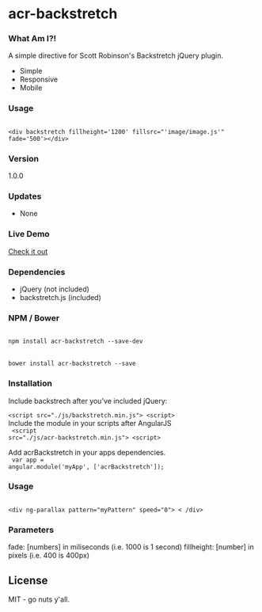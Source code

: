 # acr-backstretch

### What Am I?!
A simple directive for Scott Robinson's Backstretch jQuery plugin.
  - Simple
  - Responsive
  - Mobile

### Usage
<code>
&#x3C;div backstretch fillheight=&#x27;1200&#x27; fillsrc=&#x22;'image/image.js'&#x22; fade=&#x27;500&#x27;&#x3E;&#x3C;/div&#x3E;
</code>

### Version
1.0.0

### Updates
 - None

### Live Demo 
[Check it out](https://allenroyston.herokuapp.com/access/acr-backstretch/index.html "Title")


### Dependencies
- jQuery  (not included)
- backstretch.js (included)

### NPM / Bower
<code>
npm install acr-backstretch --save-dev
</code>
<br>
<code>
bower install acr-backstretch --save
</code>

### Installation
Include backstrech after you've included jQuery:<br>
<code>
&lt;script src="./js/backstretch.min.js"&gt; &lt;script&gt;
</code>
<br>
Include the module in your scripts after AngularJS<br>
<code>
&lt;script src="./js/acr-backstretch.min.js"&gt; &lt;script&gt;
</code>

Add acrBackstretch in your apps dependencies.<br> 
<code>
var app = angular.module('myApp', ['acrBackstretch']);
</code>

### Usage
<code>
&lt;div ng-parallax pattern="myPattern" speed="0"&gt; &lt; /div&gt; 
</code>

### Parameters
fade: [numbers] in miliseconds (i.e. 1000 is 1 second)
fillheight: [number] in pixels (i.e. 400 is 400px)




License
----

MIT - go nuts y'all.
